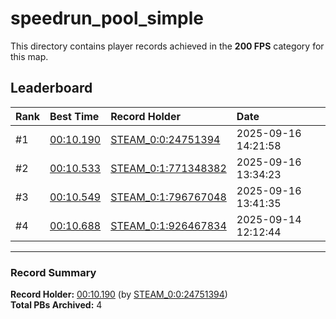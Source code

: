 # speedrun_pool_simple

This directory contains player records achieved in the **200 FPS** category for this map.

## Leaderboard

| Rank | Best Time | Record Holder | Date                |
| :--- | :-------- | :------------ | :------------------ |
| #1   | [00:10.190](./00010190_STEAM_0_0_24751394_20250916-142158.zip) | [STEAM_0:0:24751394](https://speedrun16.com/profile/STEAM_0:0:24751394)   | 2025-09-16 14:21:58 |
| #2   | [00:10.533](./00010533_STEAM_0_1_771348382_20250916-133423.zip) | [STEAM_0:1:771348382](https://speedrun16.com/profile/STEAM_0:1:771348382)   | 2025-09-16 13:34:23 |
| #3   | [00:10.549](./00010549_STEAM_0_1_796767048_20250916-134135.zip) | [STEAM_0:1:796767048](https://speedrun16.com/profile/STEAM_0:1:796767048)   | 2025-09-16 13:41:35 |
| #4   | [00:10.688](./00010688_STEAM_0_1_926467834_20250914-121244.zip) | [STEAM_0:1:926467834](https://speedrun16.com/profile/STEAM_0:1:926467834)   | 2025-09-14 12:12:44 |

---

### Record Summary
**Record Holder:** [00:10.190](./00010190_STEAM_0_0_24751394_20250916-142158.zip) (by [STEAM_0:0:24751394](https://speedrun16.com/profile/STEAM_0:0:24751394))  
**Total PBs Archived:** 4